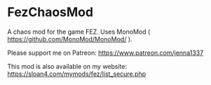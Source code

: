 # FezChaosMod
A chaos mod for the game FEZ. Uses MonoMod ( https://github.com/MonoMod/MonoMod/ ).



Please support me on Patreon: https://www.patreon.com/jenna1337 

This mod is also available on my website: https://sloan4.com/mymods/fez/list_secure.php

